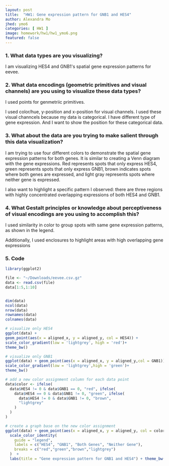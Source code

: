 ```yaml
---
layout: post
title:  "HW1: Gene expression pattern for GNB1 and HES4"
author: Alexandra Mo
jhed: ymo6
categories: [ HW1 ]
image: homework/hw1/hw1_ymo6.png
featured: false
---
```


### 1. What data types are you visualizing?
I am visualizing HES4 and GNB1's spatial gene expression patterns for eevee. 

### 2. What data encodings (geometric primitives and visual channels) are you using to visualize these data types?
I used points for genmetriic primitives.

I used color/hue, y-position and x-position for visual channels. I used these visual channcels because my data is categorical. I have different type of gene expression.  And I want to show the position for these categorical data. 

### 3. What about the data are you trying to make salient through this data visualization? 
I am trying to use four different colors to demonstrate the spatial gene expression patterns for both genes. It is similar to creating a Venn diagram with the gene expressions. Red represents spots that only express HES4, green represents spots that only express GNB1, brown indicates spots where both genes are expressed, and light gray represents spots where neither gene is expressed.

I also want to highlight a specific pattern I observed: there are three regions with highly concentrated overlapping expressions of both HES4 and GNB1. 


### 4. What Gestalt principles or knowledge about perceptiveness of visual encodings are you using to accomplish this?
I used similarity in color to group spots with same gene expression patterns, as shown in the legend.

Additionally, I used enclosures to highlight areas with high overlapping gene expressions

### 5. Code 

```r
library(ggplot2)

file <- "~/Downloads/eevee.csv.gz"
data <- read.csv(file)
data[1:5,1:10]


dim(data)
ncol(data)
nrow(data)
rownames(data)
colnames(data)

# visualize only HES4
ggplot(data) +
geom_point(aes(x = aligned_x, y = aligned_y, col = HES4)) + 
scale_color_gradient(low = 'lightgrey', high = 'red')+
theme_bw()

# visualize only GNB1
ggplot(data) + geom_point(aes(x = aligned_x, y = aligned_y,col = GNB1)) + 
scale_color_gradient(low = 'lightgrey',high = 'green')+
theme_bw()

# add a new color assignment column for each data point
data$color <- ifelse(
  data$HES4 != 0 & data$GNB1 == 0, "red", ifelse(
    data$HES4 == 0 & data$GNB1 != 0, "green", ifelse(
      data$HES4 != 0 & data$GNB1 != 0, "brown",
      "lightgrey"
    )
  )
)

# create a graph base on the new color assignment
ggplot(data) + geom_point(aes(x = aligned_x, y = aligned_y, col = color)) + 
  scale_color_identity(
    guide = "legend",
    labels = c("HES4", "GNB1", "Both Genes", "Neither Gene"),
    breaks = c("red","green","brown","lightgrey")
  )  + 
  labs(title = "Gene expression pattern for GNB1 and HES4") + theme_bw()


```

